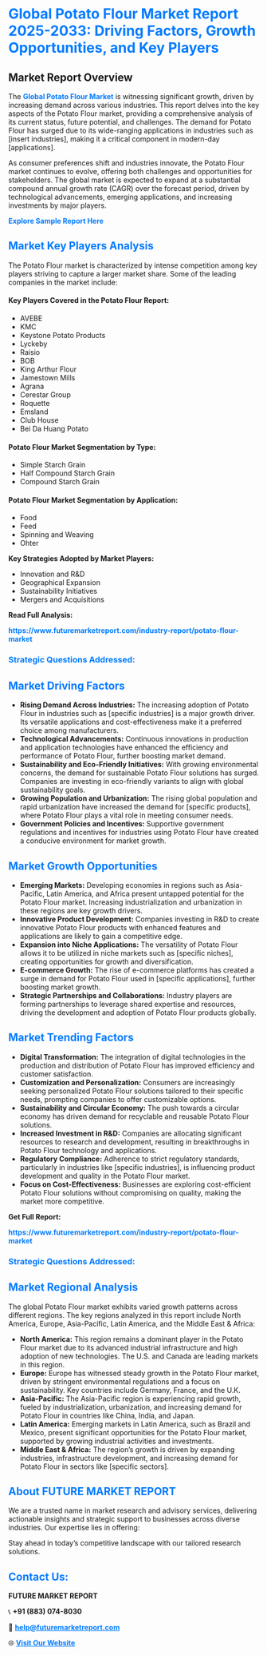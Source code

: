 <h1 style="color: #007BFF;">Global Potato Flour Market Report 2025-2033: Driving Factors, Growth Opportunities, and Key Players</h1>

<section id="overview">
<h2>Market Report Overview</h2>
<p>The <a href="https://www.futuremarketreport.com/industry-report/potato-flour-market" style="color: #007BFF; text-decoration: none;"><strong>Global Potato Flour Market</strong></a> is witnessing significant growth, driven by increasing demand across various industries. This report delves into the key aspects of the Potato Flour market, providing a comprehensive analysis of its current status, future potential, and challenges. The demand for Potato Flour has surged due to its wide-ranging applications in industries such as [insert industries], making it a critical component in modern-day [applications].</p>
<p>As consumer preferences shift and industries innovate, the Potato Flour market continues to evolve, offering both challenges and opportunities for stakeholders. The global market is expected to expand at a substantial compound annual growth rate (CAGR) over the forecast period, driven by technological advancements, emerging applications, and increasing investments by major players.</p>
</section>

<section id="overview">
<p><a href="https://www.futuremarketreport.com/request-sample/reportId=102632" style="color: #007BFF; text-decoration: none;"><strong>Explore Sample Report Here</strong></a></p>
</section>

<section id="key-players">
<h2 style="color: #007BFF;">Market Key Players Analysis</h2>
<p>The Potato Flour market is characterized by intense competition among key players striving to capture a larger market share. Some of the leading companies in the market include:</p>
<h4>Key Players Covered in the Potato Flour Report:</h4>
<ul><li>AVEBE</li><li>KMC</li><li>Keystone Potato Products</li><li>Lyckeby</li><li>Raisio</li><li>BOB</li><li>King Arthur Flour</li><li>Jamestown Mills</li><li>Agrana</li><li>Cerestar Group</li><li>Roquette</li><li>Emsland</li><li>Club House</li><li>Bei Da Huang Potato</li></ul>
<h4>Potato Flour Market Segmentation by Type:</h4>
<ul><li>Simple Starch Grain</li><li>Half Compound Starch Grain</li><li>Compound Starch Grain</li></ul>

<h4>Potato Flour Market Segmentation by Application:</h4>
<ul><li>Food</li><li>Feed</li><li>Spinning and Weaving</li><li>Ohter</li></ul>
<p><strong>Key Strategies Adopted by Market Players:</strong></p>
<ul>
<li>Innovation and R&D</li>
<li>Geographical Expansion</li>
<li>Sustainability Initiatives</li>
<li>Mergers and Acquisitions</li>
</ul>
</section>

<section>
<p><strong>Read Full Analysis: </strong></p><a href="https://www.futuremarketreport.com/industry-report/potato-flour-market" style="color: #007BFF; text-decoration: none;"><strong>https://www.futuremarketreport.com/industry-report/potato-flour-market</strong></a>
<h3 style="color: #007BFF;">Strategic Questions Addressed:</h3>
</section>

<section id="driving-factors">
<h2 style="color: #007BFF;">Market Driving Factors</h2>
<ul>
<li><strong>Rising Demand Across Industries:</strong> The increasing adoption of Potato Flour in industries such as [specific industries] is a major growth driver. Its versatile applications and cost-effectiveness make it a preferred choice among manufacturers.</li>
<li><strong>Technological Advancements:</strong> Continuous innovations in production and application technologies have enhanced the efficiency and performance of Potato Flour, further boosting market demand.</li>
<li><strong>Sustainability and Eco-Friendly Initiatives:</strong> With growing environmental concerns, the demand for sustainable Potato Flour solutions has surged. Companies are investing in eco-friendly variants to align with global sustainability goals.</li>
<li><strong>Growing Population and Urbanization:</strong> The rising global population and rapid urbanization have increased the demand for [specific products], where Potato Flour plays a vital role in meeting consumer needs.</li>
<li><strong>Government Policies and Incentives:</strong> Supportive government regulations and incentives for industries using Potato Flour have created a conducive environment for market growth.</li>
</ul>
</section>

<section id="growth-opportunities">
<h2 style="color: #007BFF;">Market Growth Opportunities</h2>
<ul>
<li><strong>Emerging Markets:</strong> Developing economies in regions such as Asia-Pacific, Latin America, and Africa present untapped potential for the Potato Flour market. Increasing industrialization and urbanization in these regions are key growth drivers.</li>
<li><strong>Innovative Product Development:</strong> Companies investing in R&D to create innovative Potato Flour products with enhanced features and applications are likely to gain a competitive edge.</li>
<li><strong>Expansion into Niche Applications:</strong> The versatility of Potato Flour allows it to be utilized in niche markets such as [specific niches], creating opportunities for growth and diversification.</li>
<li><strong>E-commerce Growth:</strong> The rise of e-commerce platforms has created a surge in demand for Potato Flour used in [specific applications], further boosting market growth.</li>
<li><strong>Strategic Partnerships and Collaborations:</strong> Industry players are forming partnerships to leverage shared expertise and resources, driving the development and adoption of Potato Flour products globally.</li>
</ul>
</section>

<section id="trending-factors">
<h2 style="color: #007BFF;">Market Trending Factors</h2>
<ul>
<li><strong>Digital Transformation:</strong> The integration of digital technologies in the production and distribution of Potato Flour has improved efficiency and customer satisfaction.</li>
<li><strong>Customization and Personalization:</strong> Consumers are increasingly seeking personalized Potato Flour solutions tailored to their specific needs, prompting companies to offer customizable options.</li>
<li><strong>Sustainability and Circular Economy:</strong> The push towards a circular economy has driven demand for recyclable and reusable Potato Flour solutions.</li>
<li><strong>Increased Investment in R&D:</strong> Companies are allocating significant resources to research and development, resulting in breakthroughs in Potato Flour technology and applications.</li>
<li><strong>Regulatory Compliance:</strong> Adherence to strict regulatory standards, particularly in industries like [specific industries], is influencing product development and quality in the Potato Flour market.</li>
<li><strong>Focus on Cost-Effectiveness:</strong> Businesses are exploring cost-efficient Potato Flour solutions without compromising on quality, making the market more competitive.</li>
</ul>
</section>

<section>
<p><strong>Get Full Report: </strong></p><a href="https://www.futuremarketreport.com/industry-report/potato-flour-market" style="color: #007BFF; text-decoration: none;"><strong>https://www.futuremarketreport.com/industry-report/potato-flour-market</strong></a>
<h3 style="color: #007BFF;">Strategic Questions Addressed:</h3>
</section>


<section id="regional-analysis">
<h2 style="color: #007BFF;">Market Regional Analysis</h2>
<p>The global Potato Flour market exhibits varied growth patterns across different regions. The key regions analyzed in this report include North America, Europe, Asia-Pacific, Latin America, and the Middle East & Africa:</p>
<ul>
<li><strong>North America:</strong> This region remains a dominant player in the Potato Flour market due to its advanced industrial infrastructure and high adoption of new technologies. The U.S. and Canada are leading markets in this region.</li>
<li><strong>Europe:</strong> Europe has witnessed steady growth in the Potato Flour market, driven by stringent environmental regulations and a focus on sustainability. Key countries include Germany, France, and the U.K.</li>
<li><strong>Asia-Pacific:</strong> The Asia-Pacific region is experiencing rapid growth, fueled by industrialization, urbanization, and increasing demand for Potato Flour in countries like China, India, and Japan.</li>
<li><strong>Latin America:</strong> Emerging markets in Latin America, such as Brazil and Mexico, present significant opportunities for the Potato Flour market, supported by growing industrial activities and investments.</li>
<li><strong>Middle East & Africa:</strong> The region’s growth is driven by expanding industries, infrastructure development, and increasing demand for Potato Flour in sectors like [specific sectors].</li>
</ul>
</section>

<footer>
<h2 style="color: #007BFF;">About FUTURE MARKET REPORT</h2>
<p>We are a trusted name in market research and advisory services, delivering actionable insights and strategic support to businesses across diverse industries. Our expertise lies in offering:</p>

<p>Stay ahead in today’s competitive landscape with our tailored research solutions.</p>

<h2 style="color: #007BFF;">Contact Us:</h2>
<p><strong>FUTURE MARKET REPORT</strong></p>
<p>📞 <strong>+91 (883) 074-8030</strong></p>
<p>📧 <strong><a href="mailto:help@futuremarketreport.com" style="color: #007BFF;">help@futuremarketreport.com</a></strong></p>
<p>🌐 <strong><a href="https://www.futuremarketreport.com/" style="color: #007BFF;">Visit Our Website</a></strong></p>
</footer>